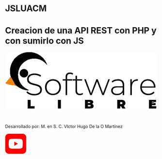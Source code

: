 # JSLUACM
# Creacion de una API REST con PHP y con sumirlo con JS <br>
<p align="center">
  <img src="https://github.com/hugo4295/JSLUACM/blob/main/assets/soft%20libre.png">
</p>
<br>

Desarrollado por: M. en S. C. VIctor Hugo De la O Martínez
<p align="left">
  <a href="youtube.com/hugo4295"><img width="70" height="70" src="https://github.com/hugo4295/JSLUACM/blob/main/assets/youtube_social_squircle_red.png"></a>
</p>
